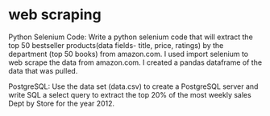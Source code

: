 # web scraping 

Python Selenium Code:
Write a python selenium code that will extract the top 50 bestseller products(data fields- title, price, ratings) by the department (top 50 books) from amazon.com.
I used import selenium to web scrape the data from amazon.com.  I created a pandas dataframe of the data that was pulled. 


PostgreSQL:
Use the data set (data.csv) to create a PostgreSQL server and write SQL a select query to extract the top 20% of the most weekly sales Dept by Store for the year 2012.
